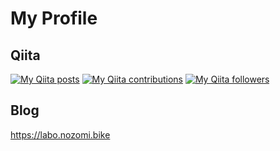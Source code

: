 # My Profile

## Qiita
[![My Qiita posts](https://qiita-badge.apiapi.app/s/nonz250/posts.svg)](http://qiita.com/nonz250)
[![My Qiita contributions](https://qiita-badge.apiapi.app/s/nonz250/contributions.svg)](http://qiita.com/nonz250)
[![My Qiita followers](https://qiita-badge.apiapi.app/s/nonz250/followers.svg)](http://qiita.com/nonz250)

## Blog
<a href="https://labo.nozomi.bike" target="_blank">https://labo.nozomi.bike</a>
